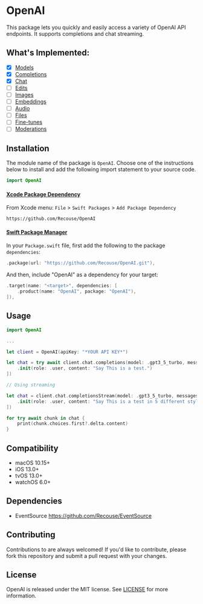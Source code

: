 # OpenAI

This package lets you quickly and easily access a variety of OpenAI API endpoints. It supports 
completions and chat streaming.

## What's Implemented:
- [x] [Models](https://platform.openai.com/docs/api-reference/models)
- [x] [Completions](https://platform.openai.com/docs/api-reference/completions)
- [x] [Chat](https://platform.openai.com/docs/api-reference/chat)
- [ ] [Edits](https://platform.openai.com/docs/api-reference/edits)
- [ ] [Images](https://platform.openai.com/docs/api-reference/images)
- [ ] [Embeddings](https://platform.openai.com/docs/api-reference/embeddings)
- [ ] [Audio](https://platform.openai.com/docs/api-reference/audio)
- [ ] [Files](https://platform.openai.com/docs/api-reference/files)
- [ ] [Fine-tunes](https://platform.openai.com/docs/api-reference/fine-tunes)
- [ ] [Moderations](https://platform.openai.com/docs/api-reference/moderations)

## Installation

The module name of the package is `OpenAI`. Choose one of the instructions below to install and add 
the following import statement to your source code.

```swift
import OpenAI
```

#### [Xcode Package Dependency](https://developer.apple.com/documentation/xcode/adding_package_dependencies_to_your_app)

From Xcode menu: `File` > `Swift Packages` > `Add Package Dependency`

```text
https://github.com/Recouse/OpenAI
```

#### [Swift Package Manager](https://www.swift.org/package-manager)

In your `Package.swift` file, first add the following to the package `dependencies`:

```swift
.package(url: "https://github.com/Recouse/OpenAI.git"),
```

And then, include "OpenAI" as a dependency for your target:

```swift
.target(name: "<target>", dependencies: [
    .product(name: "OpenAI", package: "OpenAI"),
]),
```

## Usage

```swift
import OpenAI

...

let client = OpenAI(apiKey: "*YOUR API KEY*")

let chat = try await client.chat.completions(model: .gpt3_5_turbo, messages: [
    .init(role: .user, content: "Say This is a test.")
])

// Using streaming

let chat = client.chat.completionsStream(model: .gpt3_5_turbo, messages: [
    .init(role: .user, content: "Say This is a test in 5 different styles.")
])

for try await chunk in chat {
    print(chunk.choices.first?.delta.content)
}
```

## Compatibility

* macOS 10.15+
* iOS 13.0+
* tvOS 13.0+
* watchOS 6.0+

## Dependencies

* EventSource https://github.com/Recouse/EventSource

## Contributing

Contributions to are always welcomed! If you'd like to contribute, please fork this repository and 
submit a pull request with your changes.

## License

OpenAI is released under the MIT license. See [LICENSE](LICENSE) for more information.
